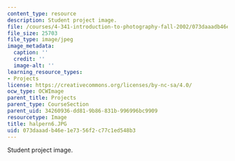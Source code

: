 ```yaml
---
content_type: resource
description: Student project image.
file: /courses/4-341-introduction-to-photography-fall-2002/073daaadb46e1e7356f2c77c1ed548b3_halpern6.JPG
file_size: 25703
file_type: image/jpeg
image_metadata:
  caption: ''
  credit: ''
  image-alt: ''
learning_resource_types:
- Projects
license: https://creativecommons.org/licenses/by-nc-sa/4.0/
ocw_type: OCWImage
parent_title: Projects
parent_type: CourseSection
parent_uid: 34260936-dd81-9b86-831b-996996bc9909
resourcetype: Image
title: halpern6.JPG
uid: 073daaad-b46e-1e73-56f2-c77c1ed548b3
---
```

Student project image.